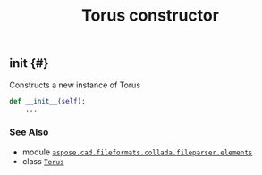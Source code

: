 ﻿---
title: Torus constructor
second_title: Aspose.CAD for Python via .NET API References
description: 
type: docs
weight: 10
url: /python-net/aspose.cad.fileformats.collada.fileparser.elements/torus/__init__/
is_root: false
---

## __init__ {#}

Constructs a new instance of Torus



```python
def __init__(self):
    ...
```





### See Also
* module [`aspose.cad.fileformats.collada.fileparser.elements`](../../)
* class [`Torus`](/cad/python-net/aspose.cad.fileformats.collada.fileparser.elements/torus)

